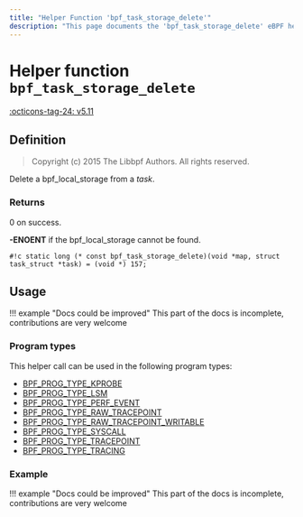 ```yaml
---
title: "Helper Function 'bpf_task_storage_delete'"
description: "This page documents the 'bpf_task_storage_delete' eBPF helper function, including its defintion, usage, program types that can use it, and examples."
---
```

# Helper function `bpf_task_storage_delete`

<!-- [FEATURE_TAG](bpf_task_storage_delete) -->
[:octicons-tag-24: v5.11](https://github.com/torvalds/linux/commit/4cf1bc1f10452065a29d576fc5693fc4fab5b919)
<!-- [/FEATURE_TAG] -->

## Definition

> Copyright (c) 2015 The Libbpf Authors. All rights reserved.


<!-- [HELPER_FUNC_DEF] -->
Delete a bpf_local_storage from a _task_.

### Returns

0 on success.

**-ENOENT** if the bpf_local_storage cannot be found.

`#!c static long (* const bpf_task_storage_delete)(void *map, struct task_struct *task) = (void *) 157;`
<!-- [/HELPER_FUNC_DEF] -->

## Usage

!!! example "Docs could be improved"
    This part of the docs is incomplete, contributions are very welcome

### Program types

This helper call can be used in the following program types:

<!-- DO NOT EDIT MANUALLY -->
<!-- [HELPER_FUNC_PROG_REF] -->
 * [BPF_PROG_TYPE_KPROBE](../program-type/BPF_PROG_TYPE_KPROBE.md)
 * [BPF_PROG_TYPE_LSM](../program-type/BPF_PROG_TYPE_LSM.md)
 * [BPF_PROG_TYPE_PERF_EVENT](../program-type/BPF_PROG_TYPE_PERF_EVENT.md)
 * [BPF_PROG_TYPE_RAW_TRACEPOINT](../program-type/BPF_PROG_TYPE_RAW_TRACEPOINT.md)
 * [BPF_PROG_TYPE_RAW_TRACEPOINT_WRITABLE](../program-type/BPF_PROG_TYPE_RAW_TRACEPOINT_WRITABLE.md)
 * [BPF_PROG_TYPE_SYSCALL](../program-type/BPF_PROG_TYPE_SYSCALL.md)
 * [BPF_PROG_TYPE_TRACEPOINT](../program-type/BPF_PROG_TYPE_TRACEPOINT.md)
 * [BPF_PROG_TYPE_TRACING](../program-type/BPF_PROG_TYPE_TRACING.md)
<!-- [/HELPER_FUNC_PROG_REF] -->

### Example

!!! example "Docs could be improved"
    This part of the docs is incomplete, contributions are very welcome
